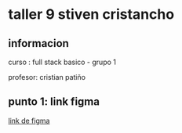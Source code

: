 <h1>taller 9 stiven cristancho</h1>

<h2>informacion </h2>
<p>curso : full stack basico - grupo 1 </p>
<p>profesor: cristian patiño </p>
<h2>punto 1: link figma</h2>
<a href="https://www.figma.com/file/hrY04JjKIthDB044MaswKP/stiven-cristancho---figmaecercise?type=design&node-id=0%3A1&t=jMOz21IpO3AGnzOi-1">link de figma</a>